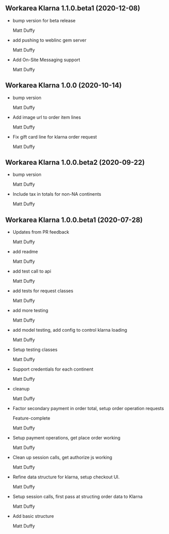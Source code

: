 Workarea Klarna 1.1.0.beta1 (2020-12-08)
--------------------------------------------------------------------------------

*   bump version for beta release


    Matt Duffy

*   add pushing to weblinc gem server


    Matt Duffy

*   Add On-Site Messaging support


    Matt Duffy



Workarea Klarna 1.0.0 (2020-10-14)
--------------------------------------------------------------------------------

*   bump version


    Matt Duffy

*   Add image url to order item lines


    Matt Duffy

*   Fix gift card line for klarna order request


    Matt Duffy



Workarea Klarna 1.0.0.beta2 (2020-09-22)
--------------------------------------------------------------------------------

*   bump version


    Matt Duffy

*   Include tax in totals for non-NA continents


    Matt Duffy



Workarea Klarna 1.0.0.beta1 (2020-07-28)
--------------------------------------------------------------------------------

*   Updates from PR feedback


    Matt Duffy

*   add readme


    Matt Duffy

*   add test call to api


    Matt Duffy

*   add tests for request classes


    Matt Duffy

*   add more testing


    Matt Duffy

*   add model testing, add config to control klarna loading


    Matt Duffy

*   Setup testing classes


    Matt Duffy

*   Support credentials for each continent


    Matt Duffy

*   cleanup


    Matt Duffy

*   Factor secondary payment in order total, setup order operation requests

    Feature-complete

    Matt Duffy

*   Setup payment operations, get place order working


    Matt Duffy

*   Clean up session calls, get authorize js working


    Matt Duffy

*   Refine data structure for klarna, setup checkout UI.


    Matt Duffy

*   Setup session calls, first pass at structing order data to Klarna


    Matt Duffy

*   Add basic structure


    Matt Duffy




